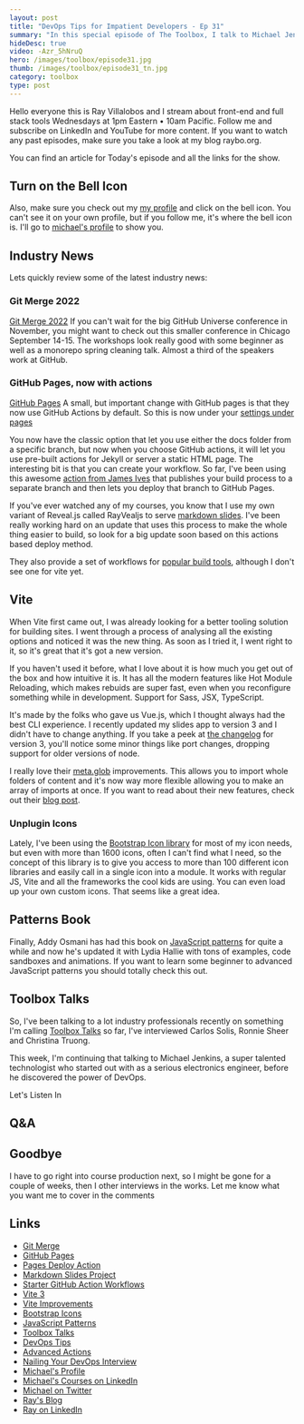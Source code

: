 ```yaml
---
layout: post
title: "DevOps Tips for Impatient Developers - Ep 31"
summary: "In this special episode of The Toolbox, I talk to Michael Jenkins about something every full stack developer should master...DevOps, plus the importance of volunteering, the magic of the cloud and wether GitHub Actions can deliver a professional CI/CD pipeline. The Pace of the web is relentless...and that's why you need, The Toolbox."
hideDesc: true
video: -Azr_5hNruQ
hero: /images/toolbox/episode31.jpg
thumb: /images/toolbox/episode31_tn.jpg 
category: toolbox
type: post
---
```


Hello everyone this is Ray Villalobos and I stream about front-end and full stack tools Wednesdays at 1pm Eastern • 10am Pacific. Follow me and subscribe on LinkedIn and YouTube for more content. If you want to watch any past episodes, make sure you take a look at my blog raybo.org.

You can find an article for Today's episode and all the links for the show.

## Turn on the Bell Icon
Also, make sure you check out my [my profile](https://www.linkedin.com/in/planetoftheweb/) and click on the bell icon. You can't see it on your own profile, but if you follow me, it's where the bell icon is. I'll go to [michael's profile](https://www.linkedin.com/in/michaelpjenkins/) to show you.
[]()
## Industry News

Lets quickly review some of the latest industry news:

### Git Merge 2022

[Git Merge 2022](https://github.blog/2022-08-23-the-full-lineup-for-git-merge-2022-revealed/) If you can't wait for the big GitHub Universe conference in November, you might want to check out this smaller conference in Chicago September 14-15. The workshops look really good with some beginner as well as a monorepo spring cleaning talk. Almost a third of the speakers work at GitHub.


### GitHub Pages, now with actions
[GitHub Pages](https://github.blog/2022-08-10-github-pages-now-uses-actions-by-default/) A small, but important change with GitHub pages is that they now use GitHub Actions by default. So this is now under your [settings under pages](https://github.com/planetoftheweb/slides_jsfunctions/settings/pages)

You now have the classic option that let you use either the docs folder from a specific branch, but now when you choose GitHub actions, it will let you use pre-built actions for Jekyll or server a static HTML page. The interesting bit is that you can create your workflow. So far, I've been using this awesome [action from James Ives](https://github.com/JamesIves/github-pages-deploy-action) that publishes your build process to a separate branch and then lets you deploy that branch to GitHub Pages.

If you've ever watched any of my courses, you know that I use my own variant of Reveal.js called RayVealjs to serve [markdown slides](https://raybo.org/slides_jsfunctions). I've been really working hard on an update that uses this process to make the whole thing easier to build, so look for a big update soon based on this actions based deploy method.

They also provide a set of workflows for [popular build tools](https://github.com/actions/starter-workflows/tree/main/pages), although I don't see one for vite yet.

## Vite

When Vite first came out, I was already looking for a better tooling solution for building sites. I went through a process of analysing all the existing options and noticed it was the new thing. As soon as I tried it, I went right to it, so it's great that it's got a new version.

If you haven't used it before, what I love about it is how much you get out of the box and how intuitive it is. It has all the modern features like Hot Module Reloading, which makes rebuids are super fast, even when you reconfigure something while in development. Support for Sass, JSX, TypeScript. 

It's made by the folks who gave us Vue.js, which I thought always had the best CLI experience. I recently updated my slides app to version 3 and I didn't have to change anything. If you take a peek at [the changelog](https://vitejs.dev/) for version 3, you'll notice some minor things like port changes, dropping support for older versions of node.

I really love their [meta.glob](https://vitejs.dev/blog/announcing-vite3.html) improvements. This allows you to import whole folders of content and it's now way more flexible allowing you to make an array of imports at once. If you want to read about their new features, check out their [blog post](https://vitejs.dev/blog/announcing-vite3.html).

### Unplugin Icons

Lately, I've been using the [Bootstrap Icon library](https://icons.getbootstrap.com/) for most of my icon needs, but even with more than 1600 icons, often I can't find what I need, so the concept of this library is to give you access to more than 100 different icon libraries and easily call in a single icon into a module. It works with regular JS, Vite and all the frameworks the cool kids are using. You can even load up your own custom icons. That seems like a great idea.

## Patterns Book

Finally, Addy Osmani has had this book on [JavaScript patterns](https://www.patterns.dev/) for quite a while and now he's updated it with Lydia Hallie with tons of examples, code sandboxes and animations. If you want to learn some beginner to advanced JavaScript patterns you should totally check this out.


## Toolbox Talks

So, I've been talking to a lot industry professionals recently on something I'm calling [Toolbox Talks](https://www.youtube.com/playlist?list=PL1ezw_kTxXOm-x2kWZBRI5MMMxNDGHM4v) so far, I've interviewed Carlos Solis, Ronnie Sheer and Christina Truong.

This week, I'm continuing that talking to Michael Jenkins, a super talented technologist who started out with as a serious electronics engineer, before he discovered the power of DevOps.

Let's Listen In

## Q&A

## Goodbye
I have to go right into course production next, so I might be gone for a couple of weeks, then I other interviews in the works. Let me know what you want me to cover in the comments


## Links
- [Git Merge](https://github.blog/2022-08-23-the-full-lineup-for-git-merge-2022-revealed/)
- [GitHub Pages](https://github.com/planetoftheweb/slides_jsfunctions/settings/pages)
- [Pages Deploy Action](https://github.com/JamesIves/github-pages-deploy-action)
- [Markdown Slides Project](https://raybo.org/slides_jsfunctions)
- [Starter GitHub Action Workflows](https://github.com/actions/starter-workflows)
- [Vite 3](https://vitejs.dev/)
- [Vite Improvements](https://vitejs.dev/blog/announcing-vite3.html)
- [Bootstrap Icons](https://icons.getbootstrap.com/)
- [JavaScript Patterns](https://www.patterns.dev/)
- [Toolbox Talks](https://www.youtube.com/playlist?list=PL1ezw_kTxXOm-x2kWZBRI5MMMxNDGHM4v)
- [DevOps Tips](https://go.raybo.org/9s02)
- [Advanced Actions](https://go.raybo.org/9s1-)
- [Nailing Your DevOps Interview](https://go.raybo.org/9s2V)
- [Michael's Profile](https://www.linkedin.com/in/michaelpjenkins/)
- [Michael's Courses on LinkedIn](https://go.raybo.org/9s2V)
- [Michael on Twitter](https://twitter.com/managedkaos)
- [Ray's Blog](https://raybo.org)
- [Ray on LinkedIn](https://www.linkedin.com/in/planetoftheweb)